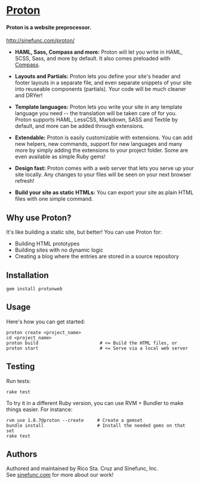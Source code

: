 # [Proton](http://sinefunc.com/proton?)
#### Proton is a website preprocessor.

http://sinefunc.com/proton/

 - __HAML, Sass, Compass and more:__ Proton will let you write in HAML, SCSS,
   Sass, and more by default. It also comes preloaded with 
   [Compass](http://compass-style.org).

 - __Layouts and Partials:__ Proton lets you define your site's header and footer
   layouts in a separate file, and even separate snippets of your site
   into reuseable components (partials). Your code will be much cleaner and
   DRYer!

 - __Template languages:__ Proton lets you write your site in any template
   language you need -- the translation will be taken care of for you.
   Proton supports HAML, LessCSS, Markdown, SASS and Textile by default, and
   more can be added through extensions.

 - __Extendable:__ Proton is easily customizable with extensions. You can add
   new helpers, new commands, support for new languages and many more by
   simply adding the extensions to your project folder. Some are even
   available as simple Ruby gems!

 - __Design fast:__ Proton comes with a web server that lets you serve up
   your site locally. Any changes to your files will be seen on your next
   browser refresh!

 - __Build your site as static HTMLs:__ You can export your site as plain
   HTML files with one simple command.

Why use Proton?
---------------

It's like building a static site, but better! You can use Proton for:

 - Building HTML prototypes
 - Building sites with no dynamic logic
 - Creating a blog where the entries are stored in a source repository

Installation
------------

    gem install protonweb

Usage
-----

Here's how you can get started:

    proton create <project_name>
    cd <project_name>
    proton build                       # <= Build the HTML files, or
    proton start                       # <= Serve via a local web server


Testing
-------

Run tests:

    rake test

To try it in a different Ruby version, you can use RVM + Bundler to make 
things easier. For instance:

    rvm use 1.8.7@proton --create     # Create a gemset
    bundle install                    # Install the needed gems on that set
    rake test

Authors
-------

Authored and maintained by Rico Sta. Cruz and Sinefunc, Inc.  
See [sinefunc.com](http://sinefunc.com) for more about our work!
